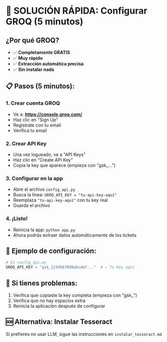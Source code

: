 # 🚀 SOLUCIÓN RÁPIDA: Configurar GROQ (5 minutos)

## ¿Por qué GROQ?
- ✅ **Completamente GRATIS**
- ✅ **Muy rápido**
- ✅ **Extracción automática precisa**
- ✅ **Sin instalar nada**

## 📋 Pasos (5 minutos):

### 1. Crear cuenta GROQ
- Ve a: **https://console.groq.com/**
- Haz clic en "Sign Up"
- Regístrate con tu email
- Verifica tu email

### 2. Crear API Key
- Una vez logueado, ve a "API Keys"
- Haz clic en "Create API Key"
- Copia la key que aparece (empieza con "gsk_...")

### 3. Configurar en la app
- Abre el archivo `config_api.py`
- Busca la línea: `GROQ_API_KEY = "tu-api-key-aquí"`
- Reemplaza `"tu-api-key-aquí"` con tu key real
- Guarda el archivo

### 4. ¡Listo!
- Reinicia la app: `python app.py`
- Ahora podrás extraer datos automáticamente de los tickets

## 🎯 Ejemplo de configuración:
```python
# En config_api.py
GROQ_API_KEY = "gsk_1234567890abcdef..."  # ← Tu key aquí
```

## 🔧 Si tienes problemas:
1. Verifica que copiaste la key completa (empieza con "gsk_")
2. Verifica que no hay espacios extra
3. Reinicia la aplicación después de configurar

## 🆘 Alternativa: Instalar Tesseract
Si prefieres no usar LLM, sigue las instrucciones en `instalar_tesseract.md` 